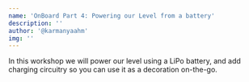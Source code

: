 ```yaml
---
name: 'OnBoard Part 4: Powering our Level from a battery'
description: ''
author: '@karmanyaahm'
img: ''
---
```


In this workshop we will power our level using a LiPo battery, and add charging circuitry so you can use it as a decoration on-the-go.
